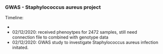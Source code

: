 ### GWAS - Staphylococcus aureus project

Timeline: 

* 
* 02/12/2020: received phenoytpes for 2472 samples, still need connection file to combined with genotype data
* 02/12/2020: GWAS study to investigate Staphylococcus aureus infection initated. 
